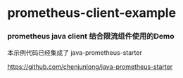 # prometheus-client-example
### prometheus java client 结合限流组件使用的Demo

本示例代码已经集成了 java-prometheus-starter

https://github.com/chenjunlong/java-prometheus-starter